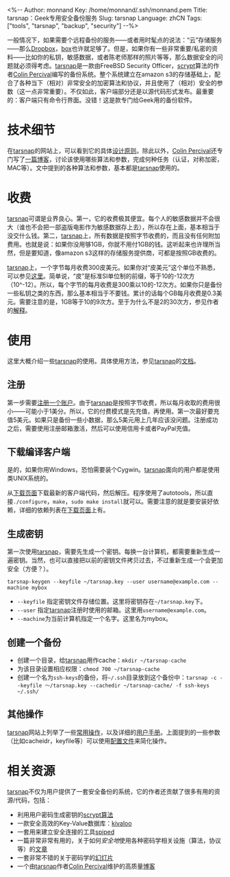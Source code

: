 <%--
Author: monnand
Key: /home/monnand/.ssh/monnand.pem
Title: tarsnap：Geek专用安全备份服务
Slug: tarsnap
Language: zhCN
Tags: ["tools", "tarsnap", "backup", "security"]
--%>

一般情况下，如果需要个远程备份的服务——或者用时髦点的说法：“云”存储服务——那么[Dropbox]，[box]也许就足够了。但是，如果你有一些非常重要/私密的资料——比如你的私钥，敏感数据，或者陈老师那样的照片等等，那么数据安全的问题就必须得考虑。[tarsnap]是一款由FreeBSD Security Officer，[scrypt]算法的作者[Colin Percival]编写的备份系统。整个系统建立在amazon s3的存储基础上，配合了各种当下（相对）非常安全的加密算法和协议，并且使用了（相对）安全的参数（这一点非常重要）。不仅如此，客户端部分还是以源代码形式发布。最重要的：客户端只有命令行界面。没错！这是款专门给Geek用的备份软件。

# 技术细节

在[tarsnap]的网站上，可以看到它的具体[设计原则](https://www.tarsnap.com/design.html)。除此以外，[Colin Percival]还专门写了[一篇博客](http://www.daemonology.net/blog/2009-06-11-cryptographic-right-answers.html)，讨论该使用哪些算法和参数，完成何种任务（认证，对称加密，MAC等）。文中提到的各种算法和参数，基本都是[tarsnap]使用的。

# 收费

[tarsnap]可谓是业界良心。第一，它的收费极其便宜。每个人的敏感数据并不会很大（谁也不会把一部盗版电影作为敏感数据存上去），所以存在上面，基本相当于没交什么钱。第二，[tarsnap]上，所有数据是按照字节收费的，而且没有任何附加费用。也就是说：如果你没用够1GB，你就不用付1GB的钱。这听起来也许理所当然，但是要知道，像amazon s3这样的存储服务提供商，可都是按照GB收费的。

[tarsnap]上，一个字节每月收费300皮美元。如果你对“皮美元”这个单位不熟悉，可以参见[这里](https://www.tarsnap.com/picoUSD-why.html)。简单说，“皮”是标准SI单位制的前缀，等于10的-12次方（10^-12）。所以，每个字节的每月收费是300乘以10的-12次方。如果你只是备份一些私钥之类的东西，那么基本相当于不要钱。累计的话每个GB每月收费是0.3美元。需要注意的是，1GB等于10的9次方。至于为什么不是2的30次方，参见作者的[解释](https://www.tarsnap.com/GB-why.html)。

# 使用

这里大概介绍一些[tarsnap]的使用。具体使用方法，参见[tarsnap]的[文档](https://www.tarsnap.com/documentation.html)。

## 注册

第一步需要[注册一个账户](https://www.tarsnap.com/register.cgi)。由于[tarsnap]是按照字节收费，所以每月收取的费用很小——可能小于1美分。所以，它的付费模式是先充值，再使用。第一次最好要充值5美元。如果只是备份一些小数据，那么5美元用上几年应该没问题。注册成功之后，需要使用注册邮箱激活，然后可以使用信用卡或者PayPal充值。

## 下载编译客户端

是的，如果你用Windows，恐怕需要装个Cygwin。[tarsnap]面向的用户都是使用类UNIX系统的。

从[下载页面](https://www.tarsnap.com/download.html)下载最新的客户端代码，然后解压。程序使用了autotools，所以直接`./configure`，`make`，`sudo make install`就可以。需要注意的就是要安装好依赖，详细的依赖列表在[下载页面](https://www.tarsnap.com/download.html)上有。

## 生成密钥

第一次使用[tarsnap]，需要先生成一个密钥。每换一台计算机，都需要重新生成一遍密钥。当然，也可以直接把以前的密钥文件拷贝过去，不过重新生成一个会更加安全（方便？）。

`tarsnap-keygen --keyfile ~/tarsnap.key --user username@example.com --machine mybox`

- `--keyfile` 指定密钥文件存储位置。这里将密钥存在`~/tarsnap.key`下。
- `--user` 指定[tarsnap]注册时使用的邮箱。这里用`username@example.com`。
- `--machine`为当前计算机指定一个名字。这里名为mybox。

## 创建一个备份

- 创建一个目录，给[tarsnap]用作cache：`mkdir ~/tarsnap-cache`
- 为该目录设置相应权限：`chmod 700 ~/tarsnap-cache`
- 创建一个名为`ssh-keys`的备份，将`~/.ssh`目录放到这个备份中：`tarsnap -c --keyfile ～/tarsnap.key --cachedir ~/tarsnap-cache/ -f ssh-keys ~/.ssh/`

## 其他操作

[tarsnap]网站上列举了一些[常用操作](https://www.tarsnap.com/usage.html)，以及详细的[用户手册](https://www.tarsnap.com/man.html)。上面提到的一些参数（比如cacheidr，keyfile等）可以使用[配置文件](https://www.tarsnap.com/man-tarsnap.conf.5.html)来简化操作。

# 相关资源

[tarsnap]不仅为用户提供了一套安全备份的系统，它的作者还贡献了很多有用的资源/代码，包括：

- 利用用户密码生成密钥的[scrypt算法](http://www.tarsnap.com/scrypt.html)
- 一款安全高效的Key-Value数据库：[kivaloo](http://www.tarsnap.com/kivaloo.html)
- 一套用来建立安全连接的工具[spiped](http://www.tarsnap.com/spiped.html)
- 一篇非常非常有用的，关于如何*安全地*使用各种密码学相关设施（算法，协议等）的[文章](http://www.daemonology.net/blog/2009-06-11-cryptographic-right-answers.html)
- 一套非常不错的关于密码学的[幻灯片](http://www.bsdcan.org/2010/schedule/attachments/135_crypto1hr.pdf)
- 一个由[tarsnap]作者[Colin Percival]维护的高质量[博客](http://www.daemonology.net/blog)

[Dropbox]: http://dropbox.com
[box]: http://box.com
[tarsnap]: https://www.tarsnap.com/index.html
[scrypt]: http://en.wikipedia.org/wiki/Scrypt
[Colin Percival]: http://www.daemonology.net/blog/
